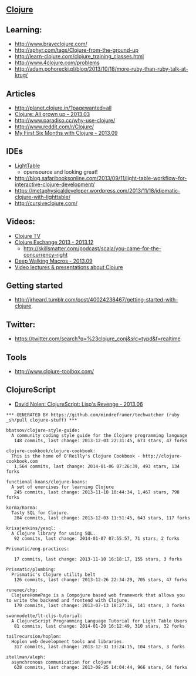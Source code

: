 ## [Clojure](http://clojure.org/)


## Learning:
  - http://www.braveclojure.com/
  - http://aphyr.com/tags/Clojure-from-the-ground-up
  - http://learn-clojure.com/clojure_training_classes.html
  - http://www.4clojure.com/problems
  - http://adam.pohorecki.pl/blog/2013/10/18/more-ruby-than-ruby-talk-at-krug/

## Articles
  - http://planet.clojure.in/?pagewanted=all
  - [Clojure: All grown up - 2013.03]( http://wit.io/posts/clojure-all-grown-up)
  - http://www.paradiso.cc/why-use-clojure/
  - http://www.reddit.com/r/Clojure/
  - [My First Six Months with Clojure - 2013.09](http://the-arm.com/programming/2013/09/01/my-first-six-months-with-clojure/)

## IDEs
  - [LightTable](http://docs.lighttable.com/tutorials/full/)
    - opensource and looking great!
  - http://blog.safaribooksonline.com/2013/09/11/light-table-workflow-for-interactive-clojure-development/
  - https://metaphysicaldeveloper.wordpress.com/2013/11/18/idiomatic-clojure-with-lighttable/
  - http://cursiveclojure.com/

## Videos:
  - [Clojure TV](http://www.youtube.com/user/ClojureTV?feature=watch)
  - [Clojure Exchange 2013 - 2013.12](http://skillsmatter.com/event/scala/clojure-exchange-2013)
    - http://skillsmatter.com/podcast/scala/you-came-for-the-concurrency-right
  - [Deep Walking Macros - 2013.09](http://www.youtube.com/watch?v=HXfDK1OYpco)
  - [Video lectures & presentations about Clojure](http://alexott.net/en/clojure/video.html)


## Getting started
  - http://jrheard.tumblr.com/post/40024238467/getting-started-with-clojure


## Twitter:
  - https://twitter.com/search?q=%23clojure_conj&src=typd&f=realtime


## Tools
  - http://www.clojure-toolbox.com/

## ClojureScript
  - [David Nolen: ClojureScript: Lisp's Revenge - 2013.06](http://vimeo.com/68334908?)

<!-- PROJECTS_LIST_START -->
    *** GENERATED BY https://github.com/mindreframer/techwatcher (ruby _sh/pull clojure-stuff) *** 

    bbatsov/clojure-style-guide:
      A community coding style guide for the Clojure programming language
       148 commits, last change: 2013-12-03 22:31:45, 673 stars, 47 forks

    clojure-cookbook/clojure-cookbook:
      This is the home of O'Reilly's Clojure Cookbook - http://clojure-cookbook.com
       1,564 commits, last change: 2014-01-06 07:26:39, 493 stars, 134 forks

    functional-koans/clojure-koans:
      A set of exercises for learning Clojure
       245 commits, last change: 2013-11-18 10:44:34, 1,467 stars, 798 forks

    korma/Korma:
      Tasty SQL for Clojure.
       284 commits, last change: 2013-12-03 11:51:45, 643 stars, 117 forks

    krisajenkins/yesql:
      A Clojure library for using SQL.
       92 commits, last change: 2014-01-07 07:55:57, 71 stars, 2 forks

    Prismatic/eng-practices:

       17 commits, last change: 2013-11-10 16:18:17, 155 stars, 3 forks

    Prismatic/plumbing:
      Prismatic's Clojure utility belt
       126 commits, last change: 2013-12-26 22:34:29, 705 stars, 47 forks

    runexec/chp:
      ClojureHomePage is a Compojure based web framework that allows you to write the backend and frontend with Clojure.
       170 commits, last change: 2013-07-13 18:27:36, 141 stars, 3 forks

    swannodette/lt-cljs-tutorial:
      A ClojureScript Programming Language Tutorial for Light Table Users
       81 commits, last change: 2014-01-20 16:12:49, 310 stars, 32 forks

    tailrecursion/hoplon:
      Hoplon web development tools and libraries.
       317 commits, last change: 2013-12-31 13:24:15, 104 stars, 3 forks

    ztellman/aleph:
      asynchronous communication for clojure
       628 commits, last change: 2013-08-25 14:04:44, 966 stars, 64 forks
<!-- PROJECTS_LIST_END -->
